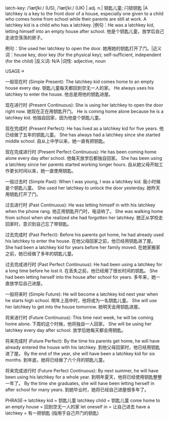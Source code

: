 latch-key: /ˈlætʃkiː/ (US), /ˈlætʃkiː/ (UK)
| adj. n.| 钥匙儿童; 闩锁钥匙 |A latchkey is a key to the front door of a house, especially one given to a child who comes home from school while their parents are still at work.  A latchkey kid is a child who has a latchkey. |例句：He was a latchkey kid, letting himself into an empty house after school. 他是个钥匙儿童，放学后自己走进空荡荡的房子。

例句：She used her latchkey to open the door. 她用她的钥匙打开了门。|近义词：house key, door key (for the physical key); self-sufficient, independent (for the child) |反义词: N/A |词性: adjective, noun


USAGE->

一般现在时 (Simple Present):
The latchkey kid comes home to an empty house every day.  钥匙儿童每天都回到空无一人的家。
He always uses his latchkey to enter the house. 他总是用他的钥匙进屋。

现在进行时 (Present Continuous):
She is using her latchkey to open the door right now. 她现在正在用钥匙开门。
He is coming home alone because he is a latchkey kid. 他独自回家，因为他是个钥匙儿童。

现在完成时 (Present Perfect):
He has lived as a latchkey kid for five years. 他已经做了五年的钥匙儿童。
She has always had a latchkey since she started middle school. 自从上中学以来，她一直有把钥匙。

现在完成进行时 (Present Perfect Continuous):
He has been coming home alone every day after school. 他每天放学后都独自回家。
She has been using a latchkey since her parents started working longer hours. 自从她父母开始工作更长时间以来，她一直使用钥匙。

一般过去时 (Simple Past):
When I was young, I was a latchkey kid. 我小时候是个钥匙儿童。
She used her latchkey to unlock the door yesterday. 她昨天用钥匙打开了门。

过去进行时 (Past Continuous):
He was letting himself in with his latchkey when the phone rang.  他正用钥匙开门时，电话响了。
She was walking home from school when she realized she had forgotten her latchkey. 她正从学校走回家时，意识到自己忘了带钥匙。

过去完成时 (Past Perfect):
Before his parents got home, he had already used his latchkey to enter the house. 在他父母回家之前，他已经用钥匙进了屋。
She had been a latchkey kid for years before her family moved. 在她家搬家之前，她已经做了多年的钥匙儿童。

过去完成进行时 (Past Perfect Continuous):
He had been using a latchkey for a long time before he lost it. 在丢失之前，他已经用了很长时间的钥匙。
She had been letting herself into the house after school for years. 多年来，她一直放学后自己进屋。


一般将来时 (Simple Future):
He will become a latchkey kid next year when he starts high school. 明年上高中时，他将成为一名钥匙儿童。
She will use her latchkey to get into the house tomorrow. 她明天会用钥匙进屋。

将来进行时 (Future Continuous):
This time next week, he will be coming home alone. 下周的这个时候，他将独自一人回家。
She will be using her latchkey every day after school. 放学后她每天都会用钥匙。

将来完成时 (Future Perfect):
By the time his parents get home, he will have already entered the house with his latchkey.  到他父母回家时，他已经用钥匙进了屋。
By the end of the year, she will have been a latchkey kid for six months. 到年底，她将已经做了六个月的钥匙儿童。

将来完成进行时 (Future Perfect Continuous):
By next summer, he will have been using his latchkey for a whole year.  到明年夏天，他将已经使用钥匙整整一年了。
By the time she graduates, she will have been letting herself in after school for many years. 到她毕业时，她将已经自己进屋很多年了。



PHRASE->
latchkey kid = 钥匙儿童
latchkey child = 钥匙儿童
come home to an empty house = 回到空无一人的家
let oneself in = 让自己进去
have a latchkey = 有一把钥匙 (指用于自己开门的钥匙)
